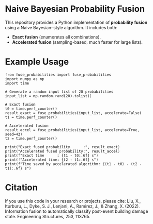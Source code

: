
# Naive Bayesian Probability Fusion

This repository provides a Python implementation of **probability fusion** 
using a Naive Bayesian–style algorithm. It includes both:

- **Exact fusion** (enumerates all combinations).
- **Accelerated fusion** (sampling-based, much faster for large lists).

# Example Usage
```
from fuse_probabilities import fuse_probabilities
import numpy as np
import time

# Generate a random input list of 20 probabilities
input_list = np.random.rand(20).tolist()

# Exact fusion
t0 = time.perf_counter()
result_exact = fuse_probabilities(input_list, accelerate=False)
t1 = time.perf_counter()

# Accelerated fusion
result_accel = fuse_probabilities(input_list, accelerate=True, seed=42)
t2 = time.perf_counter()

print("Exact fused probability      :", result_exact)
print("Accelerated fused probability:", result_accel)
print(f"Exact time      : {t1 - t0:.6f} s")
print(f"Accelerated time: {t2 - t1:.6f} s")
print(f"Time saved by accelerated algorithm: {(t1 - t0) - (t2 - t1):.6f} s")
```


# Citation
If you use this code in your research or projects, please cite:
Liu, X., Iturburu, L., Dyke, S. J., Lenjani, A., Ramirez, J., & Zhang, X. (2022). Information fusion to automatically classify post-event building damage state. Engineering Structures, 253, 113765.
